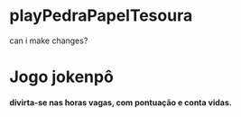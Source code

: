 # playPedraPapelTesoura
can i make changes?

# Jogo jokenpô 

#### divirta-se nas horas vagas, com pontuação e conta vidas. 
